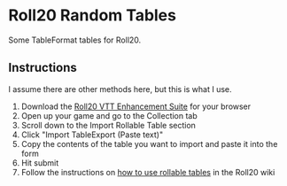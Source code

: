 # Roll20 Random Tables

Some TableFormat tables for Roll20.

## Instructions

I assume there are other methods here, but this is what I use.

1. Download the [Roll20 VTT Enhancement Suite](https://ssstormy.github.io/roll20-enhancement-suite/) for your browser
2. Open up your game and go to the Collection tab
3. Scroll down to the Import Rollable Table section
4. Click "Import TableExport (Paste text)"
5. Copy the contents of the table you want to import and paste it into the form
6. Hit submit
7. Follow the instructions on [how to use rollable tables](https://wiki.roll20.net/Collections#Using_your_Rollable_Table) in the Roll20 wiki
